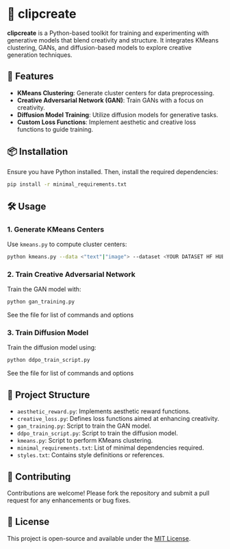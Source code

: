# 🎨 clipcreate

**clipcreate** is a Python-based toolkit for training and experimenting with generative models that blend creativity and structure. It integrates KMeans clustering, GANs, and diffusion-based models to explore creative generation techniques.

## 🚀 Features

- **KMeans Clustering**: Generate cluster centers for data preprocessing.
- **Creative Adversarial Network (GAN)**: Train GANs with a focus on creativity.
- **Diffusion Model Training**: Utilize diffusion models for generative tasks.
- **Custom Loss Functions**: Implement aesthetic and creative loss functions to guide training.

## 📦 Installation

Ensure you have Python installed. Then, install the required dependencies:

```bash
pip install -r minimal_requirements.txt
```

## 🛠️ Usage

### 1. Generate KMeans Centers

Use `kmeans.py` to compute cluster centers:

```bash
python kmeans.py --data <"text"|"image"> --dataset <YOUR DATASET HF HUB ID>  --base_path <PATH TO SAVE CLUSTERS TO>
```

### 2. Train Creative Adversarial Network

Train the GAN model with:

```bash
python gan_training.py 
```
See the file for list of commands and options

### 3. Train Diffusion Model

Train the diffusion model using:

```bash
python ddpo_train_script.py 
```

See the file for list of commands and options

## 📁 Project Structure

- `aesthetic_reward.py`: Implements aesthetic reward functions.
- `creative_loss.py`: Defines loss functions aimed at enhancing creativity.
- `gan_training.py`: Script to train the GAN model.
- `ddpo_train_script.py`: Script to train the diffusion model.
- `kmeans.py`: Script to perform KMeans clustering.
- `minimal_requirements.txt`: List of minimal dependencies required.
- `styles.txt`: Contains style definitions or references.

## 🤝 Contributing

Contributions are welcome! Please fork the repository and submit a pull request for any enhancements or bug fixes.

## 📄 License

This project is open-source and available under the [MIT License](LICENSE).
